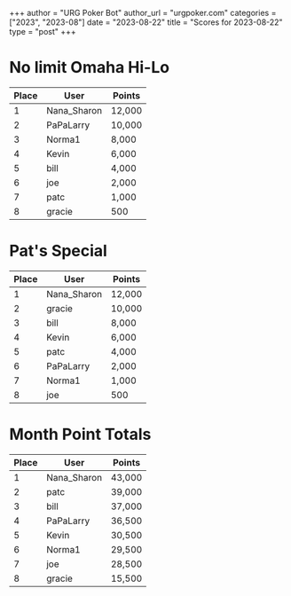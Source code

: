 +++
author = "URG Poker Bot"
author_url = "urgpoker.com"
categories = ["2023", "2023-08"]
date = "2023-08-22"
title = "Scores for 2023-08-22"
type = "post"
+++
# No limit Omaha Hi-Lo

| Place | User | Points |
|-------|------|--------|
| 1 | Nana_Sharon | 12,000 |
| 2 | PaPaLarry | 10,000 |
| 3 | Norma1 | 8,000 |
| 4 | Kevin | 6,000 |
| 5 | bill | 4,000 |
| 6 | joe | 2,000 |
| 7 | patc | 1,000 |
| 8 | gracie | 500 |

# Pat's Special

| Place | User | Points |
|-------|------|--------|
| 1 | Nana_Sharon | 12,000 |
| 2 | gracie | 10,000 |
| 3 | bill | 8,000 |
| 4 | Kevin | 6,000 |
| 5 | patc | 4,000 |
| 6 | PaPaLarry | 2,000 |
| 7 | Norma1 | 1,000 |
| 8 | joe | 500 |

# Month Point Totals

| Place | User | Points |
|-------|------|--------|
| 1 | Nana_Sharon | 43,000 |
| 2 | patc | 39,000 |
| 3 | bill | 37,000 |
| 4 | PaPaLarry | 36,500 |
| 5 | Kevin | 30,500 |
| 6 | Norma1 | 29,500 |
| 7 | joe | 28,500 |
| 8 | gracie | 15,500 |
